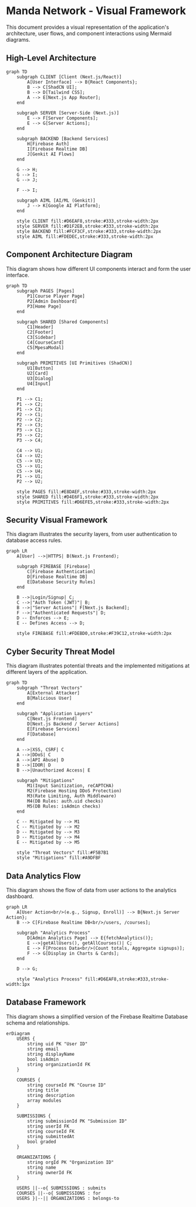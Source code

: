 
# Manda Network - Visual Framework

This document provides a visual representation of the application's architecture, user flows, and component interactions using Mermaid diagrams.

## High-Level Architecture

```mermaid
graph TD
    subgraph CLIENT [Client (Next.js/React)]
        A[User Interface] --> B{React Components};
        B --> C[ShadCN UI];
        B --> D[Tailwind CSS];
        A --> E[Next.js App Router];
    end

    subgraph SERVER [Server-Side (Next.js)]
        E --> F[Server Components];
        E --> G[Server Actions];
    end

    subgraph BACKEND [Backend Services]
        H[Firebase Auth]
        I[Firebase Realtime DB]
        J[Genkit AI Flows]
    end

    G --> H;
    G --> I;
    G --> J;

    F --> I;

    subgraph AIML [AI/ML (Genkit)]
        J --> K[Google AI Platform];
    end

    style CLIENT fill:#D6EAF8,stroke:#333,stroke-width:2px
    style SERVER fill:#D1F2EB,stroke:#333,stroke-width:2px
    style BACKEND fill:#FCF3CF,stroke:#333,stroke-width:2px
    style AIML fill:#FDEDEC,stroke:#333,stroke-width:2px
```

## Component Architecture Diagram

This diagram shows how different UI components interact and form the user interface.

```mermaid
graph TD
    subgraph PAGES [Pages]
        P1[Course Player Page]
        P2[Admin Dashboard]
        P3[Home Page]
    end

    subgraph SHARED [Shared Components]
        C1[Header]
        C2[Footer]
        C3[Sidebar]
        C4[CourseCard]
        C5[MpesaModal]
    end

    subgraph PRIMITIVES [UI Primitives (ShadCN)]
        U1[Button]
        U2[Card]
        U3[Dialog]
        U4[Input]
    end

    P1 --> C1;
    P1 --> C2;
    P1 --> C3;
    P2 --> C1;
    P2 --> C2;
    P2 --> C3;
    P3 --> C1;
    P3 --> C2;
    P3 --> C4;

    C4 --> U1;
    C4 --> U2;
    C5 --> U3;
    C5 --> U1;
    C5 --> U4;
    P1 --> U1;
    P2 --> U2;

    style PAGES fill:#E8DAEF,stroke:#333,stroke-width:2px
    style SHARED fill:#D4E6F1,stroke:#333,stroke-width:2px
    style PRIMITIVES fill:#D6EFE5,stroke:#333,stroke-width:2px
```

## Security Visual Framework

This diagram illustrates the security layers, from user authentication to database access rules.

```mermaid
graph LR
    A[User] -->|HTTPS| B(Next.js Frontend);

    subgraph FIREBASE [Firebase]
        C[Firebase Authentication]
        D[Firebase Realtime DB]
        E[Database Security Rules]
    end

    B -->|Login/Signup| C;
    C -->|"Auth Token (JWT)"| B;
    B -->|"Server Actions"| F[Next.js Backend];
    F -->|"Authenticated Requests"| D;
    D -- Enforces --> E;
    E -- Defines Access --> D;

    style FIREBASE fill:#FDEBD0,stroke:#F39C12,stroke-width:2px
```

## Cyber Security Threat Model

This diagram illustrates potential threats and the implemented mitigations at different layers of the application.

```mermaid
graph TD
    subgraph "Threat Vectors"
        A[External Attacker]
        B[Malicious User]
    end
    
    subgraph "Application Layers"
        C[Next.js Frontend]
        D[Next.js Backend / Server Actions]
        E[Firebase Services]
        F[Database]
    end
    
    A -->|XSS, CSRF| C
    A -->|DDoS| C
    A -->|API Abuse| D
    B -->|IDOR| D
    B -->|Unauthorized Access| E
    
    subgraph "Mitigations"
        M1(Input Sanitization, reCAPTCHA)
        M2(Firebase Hosting DDoS Protection)
        M3(Rate Limiting, Auth Middleware)
        M4(DB Rules: auth.uid checks)
        M5(DB Rules: isAdmin checks)
    end
    
    C -- Mitigated by --> M1
    C -- Mitigated by --> M2
    D -- Mitigated by --> M3
    D -- Mitigated by --> M4
    E -- Mitigated by --> M5
    
    style "Threat Vectors" fill:#F5B7B1
    style "Mitigations" fill:#A9DFBF
```

## Data Analytics Flow

This diagram shows the flow of data from user actions to the analytics dashboard.

```mermaid
graph LR
    A[User Action<br/>(e.g., Signup, Enroll)] --> B{Next.js Server Action};
    B --> C[Firebase Realtime DB<br/>/users, /courses];
    
    subgraph "Analytics Process"
        D[Admin Analytics Page] --> E{fetchAnalytics()};
        E -->|getAllUsers(), getAllCourses()| C;
        E --> F[Process Data<br/>(Count totals, Aggregate signups)];
        F --> G[Display in Charts & Cards];
    end
    
    D --> G;

    style "Analytics Process" fill:#D6EAF8,stroke:#333,stroke-width:1px
```

## Database Framework

This diagram shows a simplified version of the Firebase Realtime Database schema and relationships.

```mermaid
erDiagram
    USERS {
        string uid PK "User ID"
        string email
        string displayName
        bool isAdmin
        string organizationId FK
    }

    COURSES {
        string courseId PK "Course ID"
        string title
        string description
        array modules
    }

    SUBMISSIONS {
        string submissionId PK "Submission ID"
        string userId FK
        string courseId FK
        string submittedAt
        bool graded
    }

    ORGANIZATIONS {
        string orgId PK "Organization ID"
        string name
        string ownerId FK
    }

    USERS ||--o{ SUBMISSIONS : submits
    COURSES ||--o{ SUBMISSIONS : for
    USERS }|--|| ORGANIZATIONS : belongs-to
```
